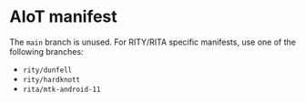 AIoT manifest
=============

The `main` branch is unused. For RITY/RITA specific manifests, use one of the following branches:

- `rity/dunfell`
- `rity/hardknott`
- `rita/mtk-android-11`
